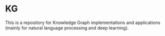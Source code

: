 # KG
This is a repository for Knowledge Graph implementations and applications (mainly for natural language processing and deep learning).
